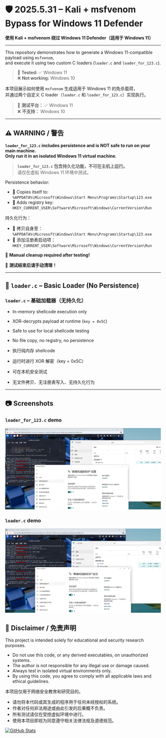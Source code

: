 # 🛡️ 2025.5.31 – Kali + msfvenom Bypass for Windows 11 Defender  
**使用 Kali + msfvenom 绕过 Windows 11 Defender（适用于 Windows 11）**

---

This repository demonstrates how to generate a Windows 11-compatible payload using `msfvenom`,  
and execute it using two custom C loaders (`loader.c` and `loader_for_123.c`).

> 📌 **Tested:** ✅ Windows 11  
> ❌ **Not working:** Windows 10

本项目展示如何使用 `msfvenom` 生成适用于 Windows 11 的免杀载荷，  
并通过两个自定义 C loader（`loader.c` 和 `loader_for_123.c`）实现执行。

> 📌 **测试平台：** ✅ Windows 11  
> ❌ **不支持：** Windows 10

---

## ⚠️ WARNING / 警告

**`loader_for_123.c` includes persistence and is NOT safe to run on your main machine.**  
**Only run it in an isolated Windows 11 virtual machine.**

> **`loader_for_123.c` 包含持久化功能，不可在主机上运行。**  
> 请仅在虚拟 Windows 11 环境中测试。

Persistence behavior:
- 📂 Copies itself to:  
  `%APPDATA%\Microsoft\Windows\Start Menu\Programs\Startup\123.exe`
- 🧾 Adds registry key:  
  `HKEY_CURRENT_USER\Software\Microsoft\Windows\CurrentVersion\Run`

持久化行为：
- 📂 拷贝自身至：  
  `%APPDATA%\Microsoft\Windows\Start Menu\Programs\Startup\123.exe`
- 🧾 添加注册表启动项：  
  `HKEY_CURRENT_USER\Software\Microsoft\Windows\CurrentVersion\Run`

🧹 **Manual cleanup required after testing!**

🧹 **测试结束后请手动清理！**

---

## 🧪 `loader.c` – Basic Loader (No Persistence)  
### `loader.c` – 基础加载器（无持久化）

- In-memory shellcode execution only  
- XOR-decrypts payload at runtime (`key = 0x5C`)  
- Safe to use for local shellcode testing  
- No file copy, no registry, no persistence

- 执行纯内存 shellcode  
- 运行时进行 XOR 解密（key = 0x5C）  
- 可在本机安全测试  
- 无文件拷贝、无注册表写入、无持久化行为

---


## 📷 Screenshots

### `loader_for_123.c` demo
![Loader Structure](../assets/images/loader.png)

### `loader.c` demo
![Example Screenshot](../assets/images/123.png)

## 📌 Disclaimer / 免责声明

This project is intended solely for educational and security research purposes.

- Do not use this code, or any derived executables, on unauthorized systems.
- The author is not responsible for any illegal use or damage caused.
- Always test in isolated virtual environments only.
- By using this code, you agree to comply with all applicable laws and ethical guidelines.

本项目仅用于网络安全教育和研究目的。

- 请勿将本代码或其生成的程序用于任何未经授权的系统。
- 作者对任何非法用途或由此引发的后果概不负责。
- 所有测试请仅在受控虚拟环境中进行。
- 使用本项目即视为同意遵守相关法律法规及道德规范。



[![GitHub Stats](https://github-readme-stats.vercel.app/api?username=666damn&show_icons=true&theme=tokyonight)](https://github.com/anuraghazra/github-readme-stats)

